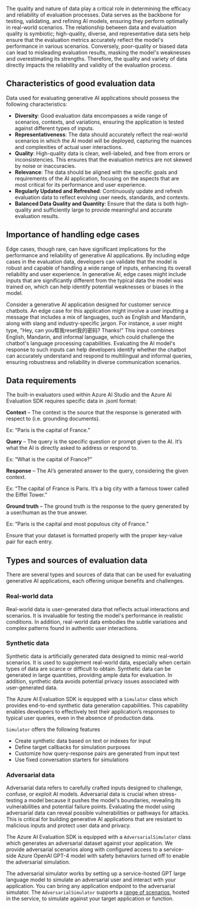 The quality and nature of data play a critical role in determining the efficacy and reliability of evaluation processes. Data serves as the backbone for testing, validating, and refining AI models, ensuring they perform optimally in real-world scenarios. The relationship between data and evaluation quality is symbiotic; high-quality, diverse, and representative data sets help ensure that the evaluation metrics accurately reflect the model's performance in various scenarios. Conversely, poor-quality or biased data can lead to misleading evaluation results, masking the model's weaknesses and overestimating its strengths. Therefore, the quality and variety of data directly impacts the reliability and validity of the evaluation process.

## Characteristics of good evaluation data

Data used for evaluating generative AI applications should possess the following characteristics:

- **Diversity**: Good evaluation data encompasses a wide range of scenarios, contexts, and variations, ensuring the application is tested against different types of inputs.
- **Representativeness**: The data should accurately reflect the real-world scenarios in which the AI model will be deployed, capturing the nuances and complexities of actual user interactions.
- **Quality**: High-quality data is clean, well-labeled, and free from errors or inconsistencies. This ensures that the evaluation metrics are not skewed by noise or inaccuracies.
- **Relevance**: The data should be aligned with the specific goals and requirements of the AI application, focusing on the aspects that are most critical for its performance and user experience.
- **Regularly Updated and Refreshed**: Continuously update and refresh evaluation data to reflect evolving user needs, standards, and contexts.
- **Balanced Data Quality and Quantity**: Ensure that the data is both high-quality and sufficiently large to provide meaningful and accurate evaluation results.

## Importance of handling edge cases

Edge cases, though rare, can have significant implications for the performance and reliability of generative AI applications. By including edge cases in the evaluation data, developers can validate that the model is robust and capable of handling a wide range of inputs, enhancing its overall reliability and user experience. In generative AI, edge cases might include inputs that are significantly different from the typical data the model was trained on, which can help identify potential weaknesses or biases in the model.

Consider a generative AI application designed for customer service chatbots. An edge case for this application might involve a user inputting a message that includes a mix of languages, such as English and Mandarin, along with slang and industry-specific jargon. For instance, a user might type, "Hey, can you帮我reset我的密码? Thanks!" This input combines English, Mandarin, and informal language, which could challenge the chatbot's language processing capabilities. Evaluating the AI model's response to such inputs can help developers identify whether the chatbot can accurately understand and respond to multilingual and informal queries, ensuring robustness and reliability in diverse communication scenarios.

## Data requirements

The built-in evaluators used within Azure AI Studio and the Azure AI Evaluation SDK requires specific data in .jsonl format:

**Context** – The context is the source that the response is generated with respect to (i.e. grounding documents).

Ex: “Paris is the capital of France.”

**Query** – The query is the specific question or prompt given to the AI. It’s what the AI is directly asked to address or respond to.

Ex: “What is the capital of France?”

**Response** – The AI’s generated answer to the query, considering the given context.

Ex: “The capital of France is Paris. It’s a big city with a famous tower called the Eiffel Tower.”

**Ground truth** – The ground truth is the response to the query generated by a user/human as the true answer.

Ex: “Paris is the capital and most populous city of France.”

Ensure that your dataset is formatted properly with the proper key-value pair for each entry.

## Types and sources of evaluation data

There are several types and sources of data that can be used for evaluating generative AI applications, each offering unique benefits and challenges.

### Real-world data

Real-world data is user-generated data that reflects actual interactions and scenarios. It is invaluable for testing the model's performance in realistic conditions. In addition, real-world data embodies the subtle variations and complex patterns found in authentic user interactions.

### Synthetic data

Synthetic data is artificially generated data designed to mimic real-world scenarios. It is used to supplement real-world data, especially when certain types of data are scarce or difficult to obtain. Synthetic data can be generated in large quantities, providing ample data for evaluation. In addition, synthetic data avoids potential privacy issues associated with user-generated data.

The Azure AI Evaluation SDK is equipped with a `Simulator` class which provides end-to-end synthetic data generation capabilities. This capability enables developers to effectively test their application’s responses to typical user queries, even in the absence of production data.

`Simulator` offers the following features

- Create synthetic data based on text or indexes for input
- Define target callbacks for simulation purposes
- Customize how query-response pairs are generated from input text
- Use fixed conversation starters for simulations

### Adversarial data

Adversarial data refers to carefully crafted inputs designed to challenge, confuse, or exploit AI models. Adversarial data is crucial when stress-testing a model because it pushes the model's boundaries, revealing its vulnerabilities and potential failure points. Evaluating the model using adversarial data can reveal possible vulnerabilities or pathways for attacks. This is critical for building generative AI applications that are resistant to malicious inputs and protect user data and privacy.

The Azure AI Evaluation SDK is equipped with a `AdversarialSimulator` class which generates an adversarial dataset against your application. We provide adversarial scenarios along with configured access to a service-side Azure OpenAI GPT-4 model with safety behaviors turned off to enable the adversarial simulation.

The adversarial simulator works by setting up a service-hosted GPT large language model to simulate an adversarial user and interact with your application. You can bring any application endpoint to the adversarial simulator. The `AdversarialSimulator` supports a [range of scenarios](/azure/ai-studio/how-to/develop/simulator-interaction-data#supported-simulation-scenarios), hosted in the service, to simulate against your target application or function.

